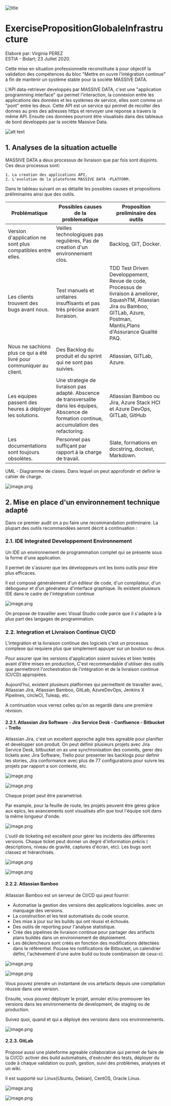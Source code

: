 ![title](https://www.bayonne.cci.fr/images/articles/Le-campus-ESTIA-confirme-son-attractivite_chapeau.png)
# ExercisePropositionGlobaleInfrastructure

Elaboré par: Virginia PEREZ  
ESTIA - Bidart; 
23 Juillet 2020.

Cette mise en situation professionnelle reconstituée à pour objectif la validation des compétences du bloc "Mettre en ouvre l'intégration continue" à fin de mantenir un système stable pour la sociète MASSIVE DATA.

L'API data-retriever developpés par MASSIVE DATA, c'est une "application programming interface" qui permet l'interaction, la connexion entre les applications des données et les systèmes de service, elles sont comme un "pont" entre les deux. Cette API est un service qui permet de recolter des donnes au pres des adresses https et renvoyer une reponse a travers la même API. Ensuite ces données pourront être visualisés dans des tableaux de bord developpés par la sociète Massive Data.

![alt text](https://qatestlab.com/assets/Uploads/API-Application-Programming-Interface.jpg)

## 1. Analyses de la situation actuelle

MASSIVE DATA a deux processus de livraison que par fois sont disjoints. Ces deux processus sont:

    1. La creation des applications API,
    2. L'evolution de la plateforme MASSIVE DATA -PLATFORM.
    
Dans le tableau suivant on as détaillé les possibles causes et propositions préliminaires ainsi que des outils.


|Problématique        |Possibles causes de la problematique           |Proposition preliminaire des outils                          |
|---------------------|----------------------------------------|--------------------------------|
|Version d'application ne sont plus compatibles entre elles.|Veilles technologiques pas regulières, Pas de creation d'un environnement clos.           |Backlog, GIT, Docker.                    | 
|Les clients trouvent des bugs avant nous.      |Test manuels et unitaires insuffisants et pas très précise avant livraison.  | TDD Test Driven Developpement, Revue de code, Processus de livraison à ameliorer, SquashTM, Atlassian Jira ou Bamboo, GITLab, Azure, Postman, Mantis,Plans d'Assurance Qualité PAQ.|
|Nous ne sachions plus ce qui a été livré pour communiquer au client.|Des Backlog du produit et du sprint qui ne sont pas suivies.    |Atlassian, GITLab, Azure.|
|Les equipes passent des heures à déployer les solutions.            |Une strategie de livraison pas adapté.  Abscence de transversalite dans les équipes, Abscence de formation continue, accumulation des refactoring. |  Atlassian Bamboo ou Jira, Azure Stack HCI et Azure DevOps, GITLab, GitHub|
|Les documentations sont toujours obsolètes.| Personnel pas suffiçant par rapport à la charge de travail.| Slate, formations en docstring, doctest, Markdown. |

UML - Diagramme de clases. Dans lequel on peut approfondir et definir le cahier de charge.

![image.png](attachment:image.png)

## 2. Mise en place d'un environnement technique adapté

Dans ce premier audit on a pu faire une recommandation préliminaire. La plupart des outils recommandées seront décrit à continuation :

### 2.1. IDE Integrated Developpement Environnement

Un IDE un environnement de programmation complet qui se présente sous la forme d'une application.

Il permet de s'assurer que les développeurs ont les bons outils pour être plus efficaces. 

Il est composé généralement d'un éditeur de code, d'un compilateur, d'un débogueur et d'un générateur d'interface graphique. Ils existent plusieurs IDE dans le cadre de l'intégration continue

![image.png](attachment:image.png)

On propose de travailler avec Visual Studio code parce que il s'adapte à la plus part des langages de programmation.

### 2.2. Integration et Livraison Continue CI/CD

L'integration et la livraison continue des logiciels c'est un processus complexe qui requiere plus que simplement appuyer sur un bouton ou deux.

Pour assurer que les versions d'application soient suivies et bien testés avant d'être mises en production, C'est recommandable d'utiliser des outils que permettront l'orchestration de l'intégration et de la livraison continue (CI/CD) appropiées.

Aujourd'hui, existent plusieurs platformes qui permettent de travailler avec, Atlassian Jira, Atlassian Bamboo, GitLab, AzureDevOps, Jenkins X Pipelines, circleCI, Tuleap, etc.

A continuation vous verrez celles qu'on as regardé dans une première révision.

#### 2.2.1. Atlassian Jira Software - Jira Service Desk - Confluence - Bitbucket - Trello

Atlassian Jira, c'est un excellent approche agile tres agreable pour planifier et developper son produit. On peut définir plusieurs projets avec Jira Service Desk, bitbucket on as une synchronisation des commits, gerer des tickets avec Jira Software, Trello pour presenter les backlogs pour definir les stories, Jira conformance avec plus de 77 configurations pour suivre les projets par rapport a son contexte,  etc.

![image.png](attachment:image.png)

![image.png](attachment:image.png)

Chaque projet peut être parametrisé.

Par example, pour la feuille de route, les projets peuvent être géres grâce aux epics, les avancements sont visualisés afin que tout l'équipe soit dans la même longueur d'onde.

![image.png](attachment:image.png)

L'outil de ticketing est excellent pour gérer les incidents des differentes versions. Chaque ticket peut donner un degré d'information précis ( descriptions, niveau de gravité, captures d'écran, etc). Les bugs sont classez et hiérarchisés.

![image.png](attachment:image.png)

![image.png](attachment:image.png)

#### 2.2.2. Atlassian Bamboo

Atlassian Bamboo est un serveur de CI/CD qui peut fournir:

* Automatise la gestion des versions des applications logicielles. avec un marquage des versions.
* La construction et les test automatisés du code source.
* Des mise à jour sur les builds qui ont réussi et échoués.
* Des outils de reporting pour l'analyse statistique.
* Crée des pipelines de livraison continue pour partager des artifacts plans buildés dans un environnement de déploiement. 
* Les déclencheurs sont créés en fonction des modifications détectées dans le référentiel. Pousse les notifications de Bitbucket, un calendrier défini, l'achèvement d'une autre build ou toute combinaison de ceux-ci.

![image.png](attachment:image.png)

![image.png](attachment:image.png)

Vous pouvez prendre un instantané de vos artefacts depuis une compilation réussie dans une version.

Ensuite, vous pouvez déployer le projet, annuler et/ou promouver les versions dans les environnements de development, de staging ou de production.

Suivez quoi, quand et qui a déployé des versions dans vos environnements.

![image.png](attachment:image.png)

#### 2.2.3. GitLab

Propose aussi une plateforme agreable collaborative qui permet de faire de la CI/CD: activer des build automatisés, d'exècuter des tests, déployer du code à chaque validation ou push, gestion, suivi des problèmes, analyses et un wiki.

Il est supporté sur Linux(Ubuntu, Debian), CentOS, Oracle Linux.

![image.png](attachment:image.png)

![image.png](attachment:image.png)
